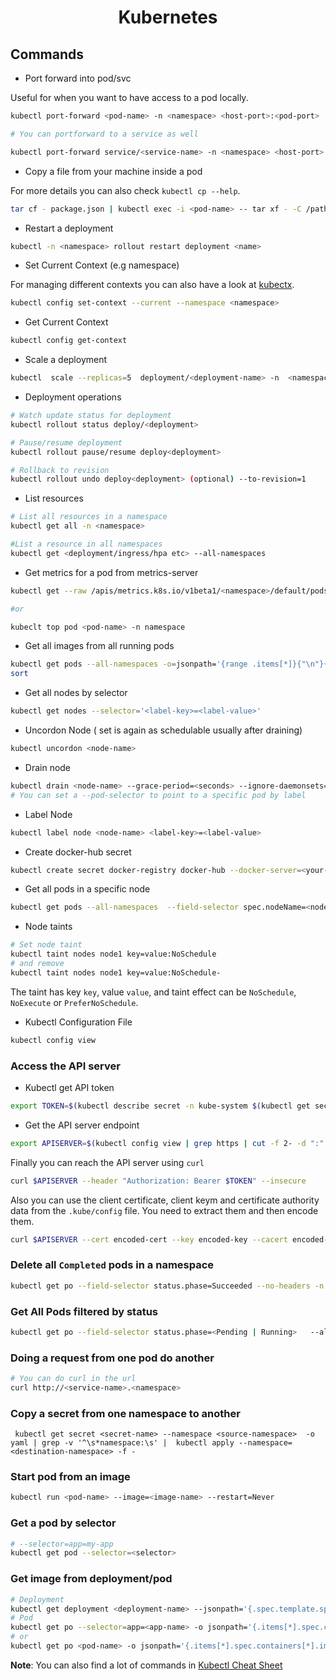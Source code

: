 <h1 align="center">Kubernetes</h1>

## Commands

- Port forward into pod/svc

Useful for when you want to have access to a pod locally.

```bash
kubectl port-forward <pod-name> -n <namespace> <host-port>:<pod-port>

# You can portforward to a service as well

kubectl port-forward service/<service-name> -n <namespace> <host-port>:<pod-port>
```

- Copy a file from your machine inside a pod

For more details you can also check `kubectl cp --help`.

```bash
tar cf - package.json | kubectl exec -i <pod-name> -- tar xf - -C /path/inside/pod
```

- Restart a deployment

```bash
kubectl -n <namespace> rollout restart deployment <name>
```

- Set Current Context (e.g namespace)

For managing different contexts you can also have a look at [kubectx](https://github.com/ahmetb/kubectx).

```bash
kubectl config set-context --current --namespace <namespace>
```

- Get Current Context

```bash
kubectl config get-context
```

- Scale a deployment

```bash
kubectl  scale --replicas=5  deployment/<deployment-name> -n  <namespace>
```

- Deployment operations

```bash
# Watch update status for deployment
kubectl rollout status deploy/<deployment>

# Pause/resume deployment
kubectl rollout pause/resume deploy<deployment>

# Rollback to revision
kubectl rollout undo deploy<deployment> (optional) --to-revision=1
```

- List resources

```bash
# List all resources in a namespace
kubectl get all -n <namespace>

#List a resource in all namespaces
kubectl get <deployment/ingress/hpa etc> --all-namespaces
```

- Get metrics for a pod from metrics-server

```bash
kubectl get --raw /apis/metrics.k8s.io/v1beta1/<namespace>/default/pods/<pod-name> | jq

#or

kubeclt top pod <pod-name> -n namespace
```

- Get all images from all running pods

```bash
kubectl get pods --all-namespaces -o=jsonpath='{range .items[*]}{"\n"}{.metadata.name}{":\t"}{range .spec.containers[*]}{.image}{", "}{end}{end}' |\
sort
```

- Get all nodes by selector

```bash
kubectl get nodes --selector='<label-key>=<label-value>'
```

- Uncordon Node ( set is again as schedulable usually after draining)

```bash
kubectl uncordon <node-name>
```

- Drain node

```bash
kubectl drain <node-name> --grace-period=<seconds> --ignore-daemonsets=true
# You can set a --pod-selector to point to a specific pod by label
```

- Label Node

```bash
kubectl label node <node-name> <label-key>=<label-value>
```

- Create docker-hub secret

```bash
kubectl create secret docker-registry docker-hub --docker-server=<your-registry-server> --docker-username=<your-name> --docker-password=<your-pword> --docker-email=<your-email>
```

- Get all pods in a specific node

```bash
kubectl get pods --all-namespaces  --field-selector spec.nodeName=<node-name>
```

- Node taints

```bash
# Set node taint
kubectl taint nodes node1 key=value:NoSchedule
# and remove
kubectl taint nodes node1 key=value:NoSchedule-
```

The taint has key `key`, value `value`, and taint effect can be `NoSchedule`, `NoExecute` or `PreferNoSchedule`.

- Kubectl Configuration File

```bash
kubectl config view
```

### Access the API server

- Kubectl get API token

```bash
export TOKEN=$(kubectl describe secret -n kube-system $(kubectl get secrets -n kube-system | grep default | cut -f1 -d ' ') | grep -E '^token' | cut -f2 -d':' | tr -d '\t' | tr -d " ")
```

- Get the API server endpoint

```bash
export APISERVER=$(kubectl config view | grep https | cut -f 2- -d ":" | tr -d " ")
```

Finally you can reach the API server using `curl`

```bash
curl $APISERVER --header "Authorization: Bearer $TOKEN" --insecure
```

Also you can use the client certificate, client keym and certificate authority data from the `.kube/config` file. You need to extract them and then encode them.

```bash
curl $APISERVER --cert encoded-cert --key encoded-key --cacert encoded-ca
```

### Delete all `Completed` pods in a namespace

```bash
kubectl get po --field-selector status.phase=Succeeded --no-headers -n <namespace> | awk '{print $1}'  | xargs kubectl delete po -n <namespace>
```

### Get All Pods filtered by status

```bash
kubectl get po --field-selector status.phase=<Pending | Running>   --all-namespaces
```

### Doing a request from one pod do another

```bash
# You can do curl in the url
curl http://<service-name>.<namespace>
```

### Copy a secret from one namespace to another

```
 kubectl get secret <secret-name> --namespace <source-namespace>  -o yaml | grep -v '^\s*namespace:\s' |  kubectl apply --namespace=<destination-namespace> -f -
```

### Start pod from an image

```bash
kubectl run <pod-name> --image=<image-name> --restart=Never
```

### Get a pod by selector

```bash
# --selector=app=my-app
kubectl get pod --selector=<selector>
```

### Get image from deployment/pod

```bash
# Deployment
kubectl get deployment <deployment-name> --jsonpath='{.spec.template.spec.containers[*].image}'
# Pod
kubectl get po --selector=app=<app-name> -o jsonpath='{.items[*].spec.containers[*].image}'
# or 
kubectl get po <pod-name> -o jsonpath='{.items[*].spec.containers[*].image}'
```

**Note**: You can also find a lot of commands in [Kubectl Cheat Sheet](https://kubernetes.io/docs/reference/kubectl/cheatsheet/)
